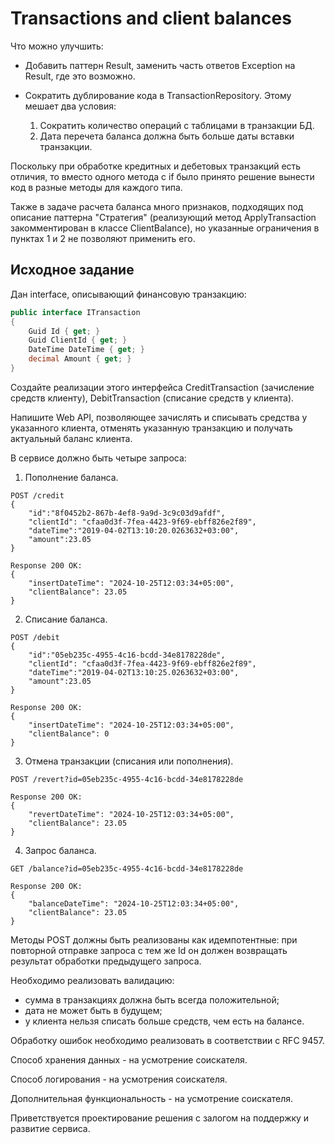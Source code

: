 <h1>Transactions and client balances</h1>

Что можно улучшить:
- Добавить паттерн Result, заменить часть ответов Exception на Result, где это возможно.
- Сократить дублирование кода в TransactionRepository. Этому мешает два условия:
  
    1. Сократить количество операций с таблицами в транзакции БД.
    2. Дата перечета баланса должна быть больше даты вставки транзакции.

Поскольку при обработке кредитных и дебетовых транзакций есть отличия, то вместо одного метода с if было принято решение вынести код в разные методы для каждого типа.

Также в задаче расчета баланса много признаков, подходящих под описание паттерна "Стратегия" (реализующий метод ApplyTransaction закомментирован в классе ClientBalance), но указанные ограничения в пунктах 1 и 2 не позволяют применить его.


    
      
<h2>Исходное задание</h2>

<p>Дан interface, описывающий финансовую транзакцию:</p>

```csharp
public interface ITransaction  
{  
    Guid Id { get; }   
    Guid ClientId { get; }  
    DateTime DateTime { get; }  
    decimal Amount { get; }  
}
```

Создайте реализации этого интерфейса CreditTransaction (зачисление средств клиенту), DebitTransaction
(списание средств у клиента).

Напишите Web API, позволяющее зачислять и списывать средства у
указанного клиента, отменять указанную транзакцию и получать актуальный баланс клиента. 

В сервисе должно быть четыре запроса:  
1. Пополнение баланса.
```
POST /credit
{  
    "id":"8f0452b2-867b-4ef8-9a9d-3c9c03d9afdf",  
    "clientId": "cfaa0d3f-7fea-4423-9f69-ebff826e2f89",  
    "dateTime":"2019-04-02T13:10:20.0263632+03:00",  
    "amount":23.05  
}
```
```
Response 200 OK:  
{  
    "insertDateTime": "2024-10-25T12:03:34+05:00",  
    "clientBalance": 23.05  
}  
```
2. Списание баланса.
```
POST /debit  
{  
    "id":"05eb235c-4955-4c16-bcdd-34e8178228de",  
    "clientId": "cfaa0d3f-7fea-4423-9f69-ebff826e2f89",  
    "dateTime":"2019-04-02T13:10:25.0263632+03:00",  
    "amount":23.05  
}
```
```
Response 200 OK:  
{  
    "insertDateTime": "2024-10-25T12:03:34+05:00",  
    "clientBalance": 0  
}
```
3. Отмена транзакции (списания или пополнения).
```
POST /revert?id=05eb235c-4955-4c16-bcdd-34e8178228de  
```
```
Response 200 OK:  
{  
    "revertDateTime": "2024-10-25T12:03:34+05:00",  
    "clientBalance": 23.05  
}
```
4. Запрос баланса.
```
GET /balance?id=05eb235c-4955-4c16-bcdd-34e8178228de
```
```
Response 200 OK:
{  
    "balanceDateTime": "2024-10-25T12:03:34+05:00",  
    "clientBalance": 23.05  
}
```

Методы POST должны быть реализованы как идемпотентные: при повторной отправке запроса с тем же Id он должен возвращать результат обработки предыдущего запроса.

Необходимо реализовать валидацию: 
- сумма в транзакциях должна быть всегда положительной;
- дата не может быть в будущем;
- у клиента нельзя списать больше средств, чем есть на балансе.

Обработку ошибок необходимо реализовать в соответствии с RFC 9457.  

Способ хранения данных - на усмотрение соискателя.  

Способ логирования - на усмотрения соискателя.  

Дополнительная функциональность - на усмотрение соискателя.  

Приветствуется проектирование решения с залогом на поддержку и развитие сервиса.  

